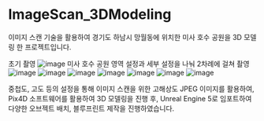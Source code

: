 # ImageScan_3DModeling
이미지 스캔 기술을 활용하여 경기도 하남시 망월동에 위치한 미사 호수 공원을 3D 모델링 한 프로젝트입니다.

초기 촬영
![image](https://github.com/jinuew/ImageScan_3DModeling/assets/141210846/24f438fe-7923-4705-8d86-e4f2a26c65e9)
미사 호수 공원 영역 설정과 세부 설정을 나눠 2차례에 걸쳐 촬영
![image](https://github.com/jinuew/ImageScan_3DModeling/assets/141210846/ae3ddfa1-3d68-42a3-82ec-4081653c0f9c)
![image](https://github.com/jinuew/ImageScan_3DModeling/assets/141210846/cf805b3e-dbbf-49cf-81e1-332bff10c757)
![image](https://github.com/jinuew/ImageScan_3DModeling/assets/141210846/4d8a6d59-dae1-4950-b1bd-294d205febb0)
![image](https://github.com/jinuew/ImageScan_3DModeling/assets/141210846/061480cd-c5da-4b03-b9e6-3a5d55efe134)
![image](https://github.com/jinuew/ImageScan_3DModeling/assets/141210846/51eda7ea-3023-44cb-83e1-79a7cb642a3c)
![image](https://github.com/jinuew/ImageScan_3DModeling/assets/141210846/77bc0cf4-e7be-48e7-b496-c488f4a71bd7)
![image](https://github.com/jinuew/ImageScan_3DModeling/assets/141210846/41cbbf42-0fda-4a8b-9d3a-465ce6ea0760)


중첩도, 고도 등의 설정을 통해 이미지 스캔을 위한 고해상도 JPEG 이미지를 활용하여, Pix4D 소프트웨어를 활용하여 3D 모델링을 진행 후, Unreal Engine 5로 임포트하여 다양한 오브젝트 배치, 블루프린트 제작을 진행하였습니다.
